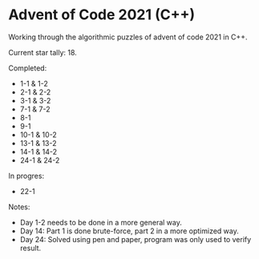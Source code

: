 # Advent of Code 2021 (C++)
Working through the algorithmic puzzles of advent of code 2021 in C++.  

Current star tally: 18.

Completed:
- 1-1 & 1-2
- 2-1 & 2-2
- 3-1 & 3-2
- 7-1 & 7-2
- 8-1
- 9-1
- 10-1 & 10-2
- 13-1 & 13-2
- 14-1 & 14-2
- 24-1 & 24-2

In progres:
 - 22-1

Notes:

- Day 1-2 needs to be done in a more general way.
- Day 14: Part 1 is done brute-force, part 2 in a more optimized way.
- Day 24: Solved using pen and paper, program was only used to verify result.
